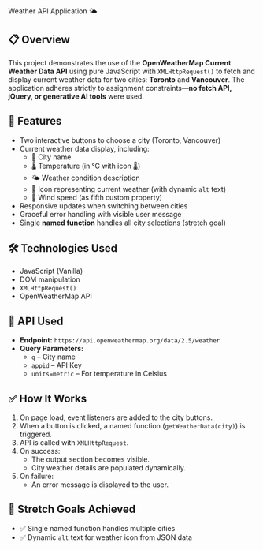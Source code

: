  Weather API Application 🌤️



## 📋 Overview

This project demonstrates the use of the **OpenWeatherMap Current Weather Data API** using pure JavaScript with `XMLHttpRequest()` to fetch and display current weather data for two cities: **Toronto** and **Vancouver**. The application adheres strictly to assignment constraints—**no fetch API, jQuery, or generative AI tools** were used.

## 🚀 Features

- Two interactive buttons to choose a city (Toronto, Vancouver)
- Current weather data display, including:
  - 🌆 City name
  - 🌡️ Temperature (in °C with icon &#x1F321;)
  - 🌤️ Weather condition description
  - 🌁 Icon representing current weather (with dynamic `alt` text)
  - 💨 Wind speed (as fifth custom property)
- Responsive updates when switching between cities
- Graceful error handling with visible user message
- Single **named function** handles all city selections (stretch goal)



## 🛠 Technologies Used

- JavaScript (Vanilla)
- DOM manipulation
- `XMLHttpRequest()`
- OpenWeatherMap API

## 📄 API Used

- **Endpoint:** `https://api.openweathermap.org/data/2.5/weather`
- **Query Parameters:**
  - `q` – City name
  - `appid` – API Key
  - `units=metric` – For temperature in Celsius

## ✅ How It Works

1. On page load, event listeners are added to the city buttons.
2. When a button is clicked, a named function (`getWeatherData(city)`) is triggered.
3. API is called with `XMLHttpRequest`.
4. On success:
   - The output section becomes visible.
   - City weather details are populated dynamically.
5. On failure:
   - An error message is displayed to the user.

## 🧪 Stretch Goals Achieved

- ✅ Single named function handles multiple cities
- ✅ Dynamic `alt` text for weather icon from JSON data


